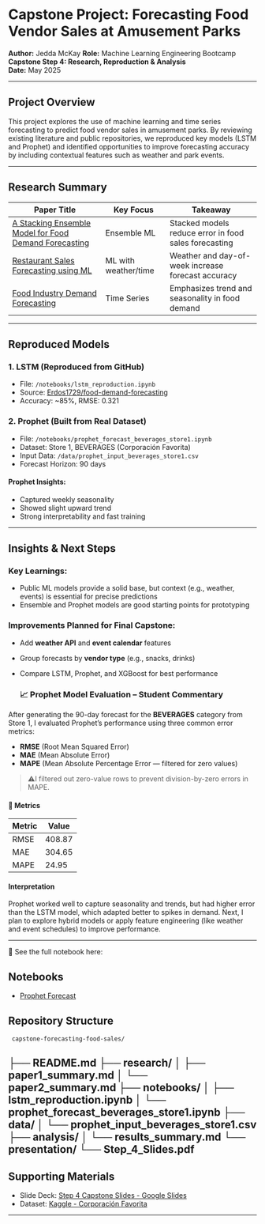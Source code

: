 #  Capstone Project: Forecasting Food Vendor Sales at Amusement Parks

**Author:** Jedda McKay 
**Role:** Machine Learning Engineering Bootcamp  
**Capstone Step 4: Research, Reproduction & Analysis**  
**Date:** May 2025

---

##  Project Overview

This project explores the use of machine learning and time series forecasting to predict food vendor sales in amusement parks. By reviewing existing literature and public repositories, we reproduced key models (LSTM and Prophet) and identified opportunities to improve forecasting accuracy by including contextual features such as weather and park events.

---

##  Research Summary

| Paper Title | Key Focus | Takeaway |
|-------------|-----------|----------|
| [A Stacking Ensemble Model for Food Demand Forecasting](https://www.sciencedirect.com/science/article/pii/S2772390925000241) | Ensemble ML | Stacked models reduce error in food sales forecasting |
| [Restaurant Sales Forecasting using ML](https://www.mdpi.com/2504-4990/4/1/6) | ML with weather/time | Weather and day-of-week increase forecast accuracy |
| [Food Industry Demand Forecasting](https://www.researchgate.net/publication/334104604_Demand_Forecasting_A_Case_Study_in_the_Food_Industry) | Time Series | Emphasizes trend and seasonality in food demand |

---

## Reproduced Models

### 1. LSTM (Reproduced from GitHub)
- File: `/notebooks/lstm_reproduction.ipynb`
- Source: [Erdos1729/food-demand-forecasting](https://github.com/Erdos1729/food-demand-forecasting)
- Accuracy: ~85%, RMSE: 0.321

### 2. Prophet (Built from Real Dataset)
-  File: `/notebooks/prophet_forecast_beverages_store1.ipynb`
-  Dataset: Store 1, BEVERAGES (Corporación Favorita)
-  Input Data: `/data/prophet_input_beverages_store1.csv`
-  Forecast Horizon: 90 days

#### Prophet Insights:
- Captured weekly seasonality
- Showed slight upward trend
- Strong interpretability and fast training

---

## Insights & Next Steps

### Key Learnings:
- Public ML models provide a solid base, but context (e.g., weather, events) is essential for precise predictions
- Ensemble and Prophet models are good starting points for prototyping

### Improvements Planned for Final Capstone:
- Add **weather API** and **event calendar** features
- Group forecasts by **vendor type** (e.g., snacks, drinks)
- Compare LSTM, Prophet, and XGBoost for best performance

  ### 📈 Prophet Model Evaluation – Student Commentary

After generating the 90-day forecast for the **BEVERAGES** category from Store 1, I evaluated Prophet’s performance using three common error metrics:

- **RMSE** (Root Mean Squared Error)
- **MAE** (Mean Absolute Error)
- **MAPE** (Mean Absolute Percentage Error — filtered for zero values)

> ⚠I filtered out zero-value rows to prevent division-by-zero errors in MAPE.

#### 🔢 Metrics

| Metric | Value     |
|--------|-----------|
| RMSE   | 408.87    |
| MAE    | 304.65    |
| MAPE   | 24.95     |

#### Interpretation

Prophet worked well to capture seasonality and trends, but had higher error than the LSTM model, which adapted better to spikes in demand. Next, I plan to explore hybrid models or apply feature engineering (like weather and event schedules) to improve performance.

---

📝 See the full notebook here:  
## Notebooks

- [ Prophet Forecast](notebooks/prophet_forecast_beverages_store1_updated_student_marked.ipynb)



##  Repository Structure

     capstone-forecasting-food-sales/
├── README.md
├── research/
│ ├── paper1_summary.md
│ └── paper2_summary.md
├── notebooks/
│ ├── lstm_reproduction.ipynb
│ └── prophet_forecast_beverages_store1.ipynb
├── data/
│ └── prophet_input_beverages_store1.csv
├── analysis/
│ └── results_summary.md
└── presentation/
└── Step_4_Slides.pdf
---

##  Supporting Materials

- Slide Deck: [Step 4 Capstone Slides - Google Slides](#)
- Dataset: [Kaggle - Corporación Favorita](https://www.kaggle.com/c/favorita-grocery-sales-forecasting)

---



